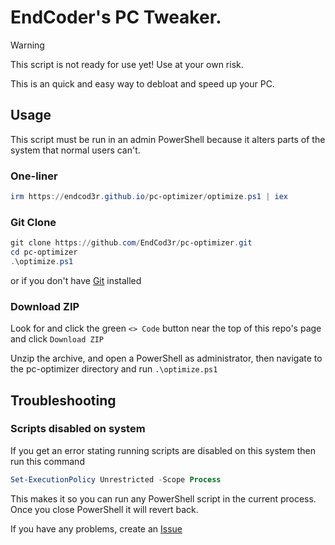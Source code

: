 # EndCoder's PC Tweaker.

> [!WARNING]
> This script is not ready for use yet! Use at your own risk.

This is an quick and easy way to debloat and speed up your PC.

## Usage

This script must be run in an admin PowerShell because it alters parts of the system that normal users can't.

### One-liner

```ps1
irm https://endcod3r.github.io/pc-optimizer/optimize.ps1 | iex
```

### Git Clone

```ps1
git clone https://github.com/EndCod3r/pc-optimizer.git
cd pc-optimizer
.\optimize.ps1
```

or if you don't have [Git](https://git-scm.com) installed

### Download ZIP

Look for and click the green `<> Code` button near the top of this repo's page and click `Download ZIP`

Unzip the archive, and open a PowerShell as administrator, then navigate to the pc-optimizer directory and run `.\optimize.ps1`

## Troubleshooting

### Scripts disabled on system

If you get an error stating running scripts are disabled on this system then run this command

```ps1
Set-ExecutionPolicy Unrestricted -Scope Process
```

This makes it so you can run any PowerShell script in the current process. Once you close PowerShell it will revert back.

If you have any problems, create an [Issue](https://github.com/EndCod3r/pc-optimizer/issues/new)
